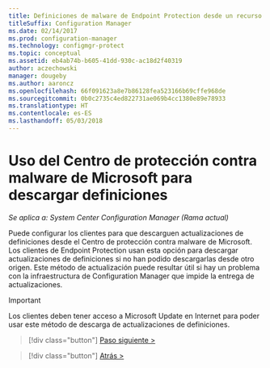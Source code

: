 ```yaml
---
title: Definiciones de malware de Endpoint Protection desde un recurso compartido de red
titleSuffix: Configuration Manager
ms.date: 02/14/2017
ms.prod: configuration-manager
ms.technology: configmgr-protect
ms.topic: conceptual
ms.assetid: eb4ab74b-b605-41dd-930c-ac18d2f40319
author: aczechowski
manager: dougeby
ms.author: aaroncz
ms.openlocfilehash: 66f091623a8e7b86128fea523166b69cffe968de
ms.sourcegitcommit: 0b0c2735c4ed822731ae069b4cc1380e89e78933
ms.translationtype: HT
ms.contentlocale: es-ES
ms.lasthandoff: 05/03/2018
---
```

# <a name="using-the-microsoft-malware-protection-center-to-download-definitions"></a>Uso del Centro de protección contra malware de Microsoft para descargar definiciones

*Se aplica a: System Center Configuration Manager (Rama actual)*

 Puede configurar los clientes para que descarguen actualizaciones de definiciones desde el Centro de protección contra malware de Microsoft. Los clientes de Endpoint Protection usan esta opción para descargar actualizaciones de definiciones si no han podido descargarlas desde otro origen. Este método de actualización puede resultar útil si hay un problema con la infraestructura de Configuration Manager que impide la entrega de actualizaciones.

> [!IMPORTANT]
>  Los clientes deben tener acceso a Microsoft Update en Internet para poder usar este método de descarga de actualizaciones de definiciones.


> [!div class="button"]
[Paso siguiente >](endpoint-antimalware-policies.md)

> [!div class="button"]
[Atrás >](endpoint-configure-alerts.md)
